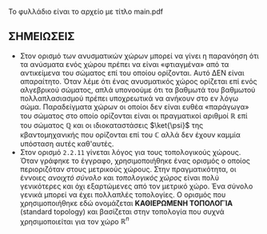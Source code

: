 Το φυλλάδιο είναι το αρχείο με τίτλο main.pdf

## ΣΗΜΕΙΩΣΕΙΣ
* Στον ορισμό των ανυσματικών χώρων μπορεί να γίνει η παρανόηση ότι τα ανύσματα ενός χώρου πρέπει να είναι «φτιαγμένα» από τα αντικείμενα του σώματος επί του οποίου ορίζονται. Αυτό ΔΕΝ είναι απαραίτητο. Όταν λέμε ότι ένας ανυσματικός χώρος ορίζεται επί ενός αλγεβρικού σώματος, απλά υπονοούμε ότι τα βαθμωτά του βαθμωτού πολλαπλασιασμού πρέπει υποχρεωτικά να ανήκουν στο εν λόγω σώμα. Παραδείγματα χώρων οι οποίοι δεν είναι ευθέα «παράγωγα» του σώματος στο οποίο ορίζονται είναι οι πραγματικοί αριθμοί $\mathbb{R}$ επί του σώματος $\mathbb{Q}$ και οι ιδιοκαταστάσεις $\ket{\psi}$ της κβαντομηχανικής που ορίζονται επί του $\mathbb{C}$ αλλά δεν έχουν καμμία υπόσταση αυτές καθ'αυτές.
* Στον ορισμό `2.2.11` γίνεται λόγος για τους τοπολογικούς χώρους. Όταν γράφηκε το έγγραφο, χρησιμοποιήθηκε ένας ορισμός ο οποίος περιοριζόταν στους μετρικούς χώρους. Στην πραγματικότητα, οι έννοιες *ανοιχτό σύνολο* και *τοπολογικός χώρος* είναι πολύ γενικότερες και όχι εξαρτώμενες από τον μετρικό χώρο. Ένα σύνολο γενικά μπορεί να έχει πολλαπλές τοπολογίες. Ο ορισμός που χρησιμοποιήθηκε εδώ ονομάζεται **ΚΑΘΙΕΡΩΜΕΝΗ ΤΟΠΟΛΟΓΊΑ** (standard topology) και βασίζεται στην τοπολογία που συχνά χρησιμοποιείται για τον χώρο $\mathbb{R}^n$
